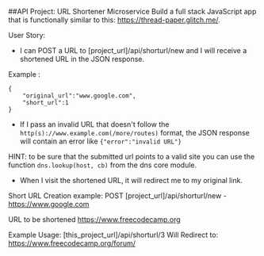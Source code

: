 ##API Project: URL Shortener Microservice
Build a full stack JavaScript app that is functionally similar to this: https://thread-paper.glitch.me/.

User Story:

- I can POST a URL to [project_url]/api/shorturl/new and I will receive a shortened URL in the JSON response.

Example : 

```
{
    "original_url":"www.google.com",
    "short_url":1
}
```

- If I pass an invalid URL that doesn't follow the `http(s)://www.example.com(/more/routes)` format, 
the JSON response will contain an error like `{"error":"invalid URL"}`

HINT: to be sure that the submitted url points to a valid site you can use the function `dns.lookup(host, cb)` from the dns core module.

- When I visit the shortened URL, it will redirect me to my original link.

Short URL Creation
example: 
POST [project_url]/api/shorturl/new - https://www.google.com

URL to be shortened 
https://www.freecodecamp.org
 
Example Usage:
[this_project_url]/api/shorturl/3
Will Redirect to:
https://www.freecodecamp.org/forum/